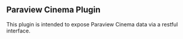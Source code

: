 ## Paraview Cinema Plugin

This plugin is intended to expose Paraview Cinema data via a restful interface.
